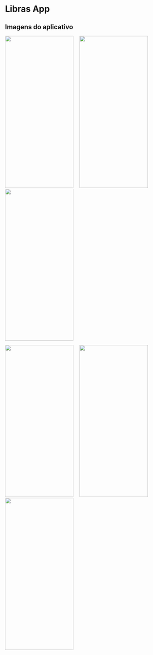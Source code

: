 # Libras App

## Imagens do aplicativo

<p>
  <img src="https://i.imgur.com/uWUq2eI.png" width="225" height="500">
  &nbsp&nbsp&nbsp
  <img src="https://i.imgur.com/Uc735xa.png" width="225" height="500">
  &nbsp&nbsp&nbsp
  <img src="https://i.imgur.com/e10VEam.png" width="225" height="500">
</p>
<p>
  <img src="https://i.imgur.com/0OvtZE0.png" width="225" height="500">
  &nbsp&nbsp&nbsp
  <img src="https://i.imgur.com/sQpquWI.png" width="225" height="500">
  &nbsp&nbsp&nbsp
  <img src="https://i.imgur.com/cJiOtmC.png" width="225" height="500">
</p>
